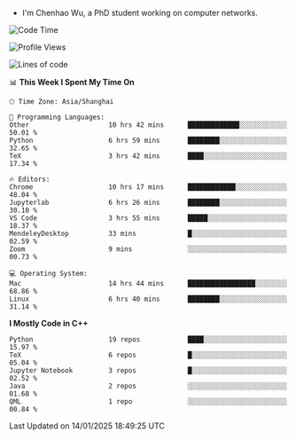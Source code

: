 - I'm Chenhao Wu, a PhD student working on computer networks.

<!--START_SECTION:waka-->
![Code Time](http://img.shields.io/badge/Code%20Time-334%20hrs%207%20mins-blue)

![Profile Views](http://img.shields.io/badge/Profile%20Views-1-blue)

![Lines of code](https://img.shields.io/badge/From%20Hello%20World%20I%27ve%20Written-12.4%20million%20lines%20of%20code-blue)

📊 **This Week I Spent My Time On** 

```text
🕑︎ Time Zone: Asia/Shanghai

💬 Programming Languages: 
Other                    10 hrs 42 mins      █████████████░░░░░░░░░░░░   50.01 % 
Python                   6 hrs 59 mins       ████████░░░░░░░░░░░░░░░░░   32.65 % 
TeX                      3 hrs 42 mins       ████░░░░░░░░░░░░░░░░░░░░░   17.34 % 

🔥 Editors: 
Chrome                   10 hrs 17 mins      ████████████░░░░░░░░░░░░░   48.04 % 
Jupyterlab               6 hrs 26 mins       ████████░░░░░░░░░░░░░░░░░   30.10 % 
VS Code                  3 hrs 55 mins       █████░░░░░░░░░░░░░░░░░░░░   18.37 % 
MendeleyDesktop          33 mins             █░░░░░░░░░░░░░░░░░░░░░░░░   02.59 % 
Zoom                     9 mins              ░░░░░░░░░░░░░░░░░░░░░░░░░   00.73 % 

💻 Operating System: 
Mac                      14 hrs 44 mins      █████████████████░░░░░░░░   68.86 % 
Linux                    6 hrs 40 mins       ████████░░░░░░░░░░░░░░░░░   31.14 % 
```

**I Mostly Code in C++** 

```text
Python                   19 repos            ████░░░░░░░░░░░░░░░░░░░░░   15.97 % 
TeX                      6 repos             █░░░░░░░░░░░░░░░░░░░░░░░░   05.04 % 
Jupyter Notebook         3 repos             █░░░░░░░░░░░░░░░░░░░░░░░░   02.52 % 
Java                     2 repos             ░░░░░░░░░░░░░░░░░░░░░░░░░   01.68 % 
QML                      1 repo              ░░░░░░░░░░░░░░░░░░░░░░░░░   00.84 % 
```




 Last Updated on 14/01/2025 18:49:25 UTC
<!--END_SECTION:waka-->
